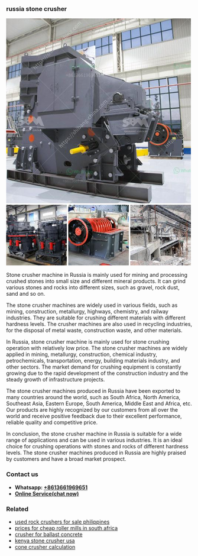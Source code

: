 <h3>russia stone crusher</h3><img src='1708663589.jpg' alt=''><p>Stone crusher machine in Russia is mainly used for mining and processing crushed stones into small size and different mineral products. It can grind various stones and rocks into different sizes, such as gravel, rock dust, sand and so on.</p><p>The stone crusher machines are widely used in various fields, such as mining, construction, metallurgy, highways, chemistry, and railway industries. They are suitable for crushing different materials with different hardness levels. The crusher machines are also used in recycling industries, for the disposal of metal waste, construction waste, and other materials.</p><p>In Russia, stone crusher machine is mainly used for stone crushing operation with relatively low price. The stone crusher machines are widely applied in mining, metallurgy, construction, chemical industry, petrochemicals, transportation, energy, building materials industry, and other sectors. The market demand for crushing equipment is constantly growing due to the rapid development of the construction industry and the steady growth of infrastructure projects.</p><p>The stone crusher machines produced in Russia have been exported to many countries around the world, such as South Africa, North America, Southeast Asia, Eastern Europe, South America, Middle East and Africa, etc. Our products are highly recognized by our customers from all over the world and receive positive feedback due to their excellent performance, reliable quality and competitive price.</p><p>In conclusion, the stone crusher machine in Russia is suitable for a wide range of applications and can be used in various industries. It is an ideal choice for crushing operations with stones and rocks of different hardness levels. The stone crusher machines produced in Russia are highly praised by customers and have a broad market prospect.</p><h3>Contact us</h3><ul><li><strong>Whatsapp:&nbsp;<a href="https://wa.me/8613661969651">+8613661969651</a></strong></li><li><a href="https://swt.shibang-china.com/?git&amp;zhl&amp;russia stone crusher"><strong>Online Service(chat now)</strong></a></li></ul><h3>Related</h3><ul><li><a href='used rock crushers for sale philippines.md'>used rock crushers for sale philippines</a></li><li><a href='prices for cheap roller mills in south africa.md'>prices for cheap roller mills in south africa</a></li><li><a href='crusher for ballast concrete.md'>crusher for ballast concrete</a></li><li><a href='kenya stone crusher usa.md'>kenya stone crusher usa</a></li><li><a href='cone crusher calculation.md'>cone crusher calculation</a></li></ul>
